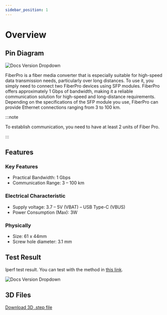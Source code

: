 ```yaml
---
sidebar_position: 1
---
```


# Overview

## Pin Diagram

![Docs Version Dropdown](https://viyalab.com/wp-content/uploads/2023/10/FiberProDiagram.webp)

FiberPro is a fiber media converter that is especially suitable for high-speed data transmission needs, particularly over long distances. To use it, you simply need to connect two FiberPro devices using SFP modules. FiberPro offers approximately 1 Gbps of bandwidth, making it a reliable communication solution for high-speed and long-distance requirements. Depending on the specifications of the SFP module you use, FiberPro can provide Ethernet connections ranging from 3 to 100 km.

:::note

To establish communication, you need to have at least 2 units of Fiber Pro.

:::

## Features

### Key Features

- Practical Bandwidth: 1 Gbps
- Communication Range: 3 – 100 km

### Electrical Characteristic

- Supply voltage: 3.7 – 5V (VBAT) – USB Type-C (VBUS)
- Power Consumption (Max): 3W

### Physically

- Size: 61 x 44mm
- Screw hole diameter: 3.1 mm

## Test Result

Iperf test result. You can test with the method in [this link](https://www.tp-link.com/tr/support/faq/2408/).

![Docs Version Dropdown](https://viyalab.com/wp-content/uploads/2023/10/FiberTest.webp)

## 3D Files

[Download 3D .step file](https://drive.google.com/uc?export=download&id=1EueYEO4PwpnsWtVmJ_DjzEiNKu4HjhZ4)